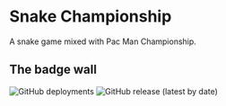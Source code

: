 # Snake Championship

A snake game mixed with Pac Man Championship.

## The badge wall

![GitHub deployments](https://img.shields.io/github/deployments/The0Show/SnakeChampionship/github-pages?label=website%20build%20status&style=flat-square)
![GitHub release (latest by date)](https://img.shields.io/github/v/release/The0Show/SnakeChampionship?label=latest%20version&style=flat-square)
